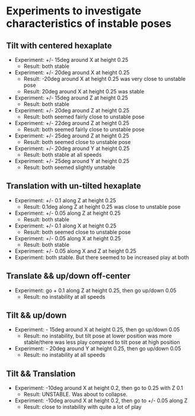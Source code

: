 ﻿# Experiments to investigate characteristics of instable poses
## Tilt with centered hexaplate
 - Experiment: +/- 15deg around X at height 0.25
   - Result: both stable
 - Experiment: +/- 20deg around X at height 0.25
   - Result: -20deg around X at height 0.25 was very close to unstable pose
   - Result: 20deg around X at height 0.25 was stable
 - Experiment: +/- 15deg around Z at height 0.25
   - Result: both stable
 - Experiment: +/- 20deg around Z at height 0.25
   - Result: both seemed fairly close to unstable pose
 - Experiment: +/- 22deg around Z at height 0.25
   - Result: both seemed fairly close to unstable pose
 - Experiment: +/- 25deg around Z at height 0.25
   - Result: both seemed close to unstable pose
 - Experiment: +/- 20deg around Y at height 0.25
   - Result: both stable at all speeds
 - Experiment: +/- 25deg around Y at height 0.25
   - Result: both seemed slightly unstable

## Translation with un-tilted hexaplate
 - Experiment: +/- 0.1 along Z at height 0.25
   - Result: 0.1deg along Z at height 0.25 was close to unstable pose
 - Experiment: +/- 0.05 along Z at height 0.25
   - Result: both stable
 - Experiment: +/- 0.1 along X at height 0.25
   - Result: both seemed close to unstable pose
 - Experiment: +/- 0.05 along X at height 0.25
   - Result: both stable
 - Experiment: +/- 0.05 along X and Z at height 0.25
 - Experiment: both stable. But there seemed to be increased play at both

 ## Translate && up/down off-center

 - Experiment: go + 0.1 along Z at height 0.25, then go up/down 0.05
   - Result: no instability at all speeds

 ## Tilt && up/down
 - Experiment: - 15deg around X at height 0.25, then go up/down 0.05
   - Result: no instability, but tilt pose at lower position was more stable/there was less play compared to tilt pose at high position
 - Experiment: - 20deg around Y at height 0.25, then go up/down 0.05
   - Result: no instability at all speeds

## Tilt && Translation
 - Experiment: -10deg around X at height 0.2, then go to 0.25 with Z 0.1
   - Result: UNSTABLE. Was about to collapse.
 - Experiment: -10deg around X at height 0.2, then go to +/- 0.05 along Z
   - Result: close to instability with quite a lot of play

